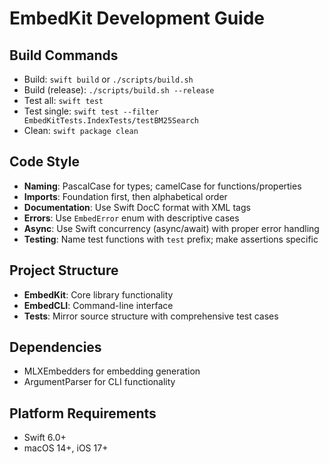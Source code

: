 # EmbedKit Development Guide

## Build Commands
- Build: `swift build` or `./scripts/build.sh`
- Build (release): `./scripts/build.sh --release`
- Test all: `swift test`
- Test single: `swift test --filter EmbedKitTests.IndexTests/testBM25Search`
- Clean: `swift package clean`

## Code Style
- **Naming**: PascalCase for types; camelCase for functions/properties
- **Imports**: Foundation first, then alphabetical order
- **Documentation**: Use Swift DocC format with XML tags
- **Errors**: Use `EmbedError` enum with descriptive cases
- **Async**: Use Swift concurrency (async/await) with proper error handling
- **Testing**: Name test functions with `test` prefix; make assertions specific

## Project Structure
- **EmbedKit**: Core library functionality
- **EmbedCLI**: Command-line interface
- **Tests**: Mirror source structure with comprehensive test cases

## Dependencies
- MLXEmbedders for embedding generation
- ArgumentParser for CLI functionality

## Platform Requirements
- Swift 6.0+
- macOS 14+, iOS 17+